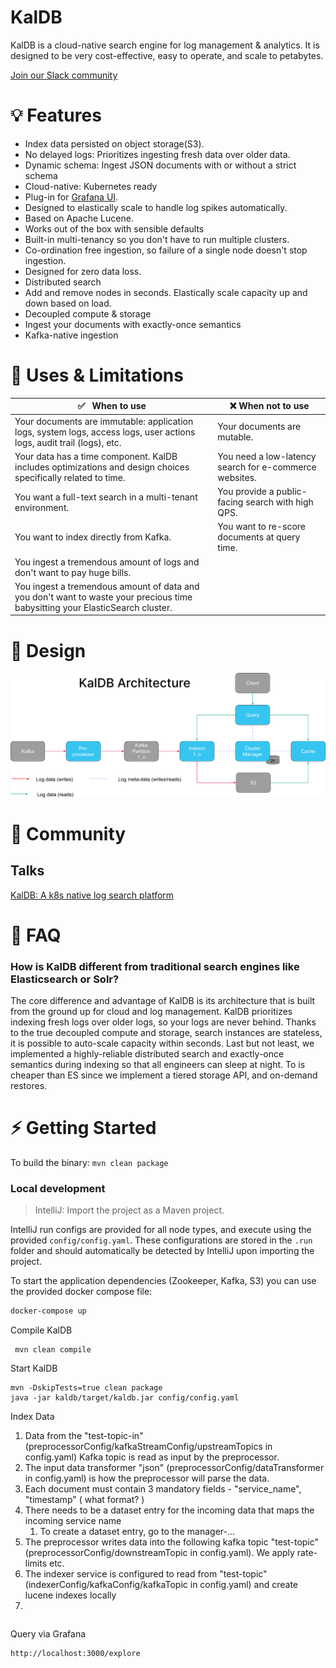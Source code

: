 
# KalDB

KalDB is a cloud-native search engine for log management & analytics. It is designed to be very cost-effective, easy to operate, and scale to petabytes.

[Join our Slack community](https://join.slack.com/t/kaldb/shared_invite/zt-1om21f1yv-jyRUCH1JO6g6HMlKgd8mDw)

# 💡 Features

- Index data persisted on object storage(S3).
- No delayed logs: Prioritizes ingesting fresh data over older data.
- Dynamic schema: Ingest JSON documents with or without a strict schema
- Cloud-native: Kubernetes ready
- Plug-in for [Grafana UI](https://github.com/slackhq/slack-kaldb-app). 
- Designed to elastically scale to handle log spikes automatically.
- Based on Apache Lucene.
- Works out of the box with sensible defaults
- Built-in multi-tenancy so you don't have to run multiple clusters.
- Co-ordination free ingestion, so failure of a single node doesn't stop ingestion.
- Designed for zero data loss. 
- Distributed search
- Add and remove nodes in seconds. Elastically scale capacity up and down based on load.
- Decoupled compute & storage
- Ingest your documents with exactly-once semantics
- Kafka-native ingestion

# 🔎 Uses & Limitations
| :white_check_mark: &nbsp; When to use                                                  	                                                    | :x: When not to use                                       	            |
|---------------------------------------------------------------------------------------------------------------------------------------------|------------------------------------------------------------------------|
| Your documents are immutable: application logs, system logs, access logs, user actions logs, audit trail  (logs), etc.                    	 | Your documents are mutable.   	                                        |
| Your data has a time component. KalDB includes optimizations and design choices specifically related to time.                               | You need a low-latency search for e-commerce websites.               	 |
| You want a full-text search in a multi-tenant environment.     	                                                                            | You provide a public-facing search with high QPS.	                     |
| You want to index directly from Kafka.                                                                                                      | You want to re-score documents at query time.                          |
| You ingest a tremendous amount of logs and don't want to pay huge bills.                                                             	      |                                                                        |
| You ingest a tremendous amount of data and you don't want to waste your precious time babysitting your ElasticSearch cluster.               |                                                                        |

# 🎨  Design
![KalDB Architecture](docs/assets/images/kaldb_architecture.png)


# 💬 Community
## Talks
[KalDB: A k8s native log search platform](https://www.youtube.com/watch?v=soC04dpOQEM&t=9391s)

# 🙋 FAQ

### How is KalDB different from traditional search engines like Elasticsearch or Solr?
The core difference and advantage of KalDB is its architecture that is built from the ground up for cloud and log management. KalDB prioritizes indexing fresh logs over older logs, so your logs are never behind. Thanks to the true decoupled compute and storage, search instances are stateless, it is possible to auto-scale capacity within seconds. Last but not least, we implemented a highly-reliable distributed search and exactly-once semantics during indexing so that all engineers can sleep at night. To is cheaper than ES since we implement a tiered storage API, and on-demand restores.

# ⚡ Getting Started

To build the binary: `mvn clean package`

### Local development

> IntelliJ: Import the project as a Maven project.

IntelliJ run configs are provided for all node types, and execute using the provided `config/config.yaml`. These 
configurations are stored in the `.run` folder and should automatically be detected by IntelliJ upon importing the 
project.

To start the application dependencies (Zookeeper, Kafka, S3) you can use the provided docker compose file:
```bash
docker-compose up
```

Compile KalDB
```
 mvn clean compile
```

Start KalDB
```
mvn -DskipTests=true clean package
java -jar kaldb/target/kaldb.jar config/config.yaml
```

Index Data
1. Data from the  "test-topic-in" (preprocessorConfig/kafkaStreamConfig/upstreamTopics in config.yaml) Kafka topic is read as input by the preprocessor.
2. The input data transformer "json" (preprocessorConfig/dataTransformer in config.yaml) is how the preprocessor will parse the data.
3. Each document must contain 3 mandatory fields - "service_name", "timestamp" ( what format? )
4. There needs to be a dataset entry for the incoming data that maps the incoming service name
   1. To create a dataset entry, go to the manager-...
5. The preprocessor writes data into the following kafka topic "test-topic"(preprocessorConfig/downstreamTopic in config.yaml). We apply rate-limits etc.
6. The indexer service is configured to read from "test-topic" (indexerConfig/kafkaConfig/kafkaTopic in config.yaml) and create lucene indexes locally
7. 
```

```

Query via Grafana
```
http://localhost:3000/explore
```